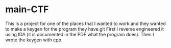 # main-CTF
This is a project for one of the places that I wanted to work and they wanted to make a keygen for the program they have.git
First I reverse engineered it using IDA (it is documented in the PDF what the program does). Then I wrote the keygen with cpp. 